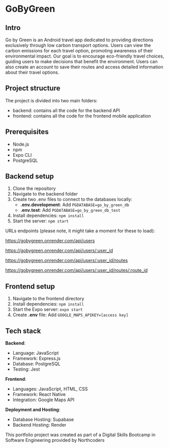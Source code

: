 # GoByGreen

## Intro

Go by Green is an Android travel app dedicated to providing directions exclusively through low carbon transport options. Users can view the carbon emissions for each travel option, promoting awareness of their environmental impact. Our goal is to encourage eco-friendly travel choices, guiding users to make decisions that benefit the environment. Users can also create an account to save their routes and access detailed information about their travel options.

## Project structure

The project is divided into two main folders:

- backend: contains all the code for the backend API
- frontend: contains all the code for the frontend mobile application


## Prerequisites

- Node.js
- npm
- Expo CLI
- PostgreSQL

## Backend setup

1. Clone the repository
2. Navigate to the backend folder
3. Create two .env files to connect to the databases locally:
   - **.env.development**: Add `PGDATABASE=go_by_green_db`
   - **.env.test**: Add `PGDATABASE=go_by_green_db_test`
4. Install dependencies: `npm install`
5. Start the server: `npm start`


URLs endpoints (please note, it might take a moment for these to load):

https://gobygreen.onrender.com/api/users

https://gobygreen.onrender.com/api/users/:user_id

https://gobygreen.onrender.com/api/users/:user_id/routes

https://gobygreen.onrender.com/api/users/:user_id/routes/:route_id

## Frontend setup

1. Navigate to the frontend directory
2. Install dependencies: `npm install`
3. Start the Expo server: `expo start`
4. Create **.env** file: Add `GOOGLE_MAPS_APIKEY=[access key]`

## Tech stack

**Backend**:
- Language: JavaScript
- Framework: Express.js
- Database: PostgreSQL
- Testing: Jest

**Frontend**:
- Languages: JavaScript, HTML, CSS
- Framework: React Native
- Integration: Google Maps API

**Deployment and Hosting**:
- Database Hosting: Supabase
- Backend Hosting: Render


This portfolio project was created as part of a Digital Skills Bootcamp in Software Engineering provided by Northcoders

